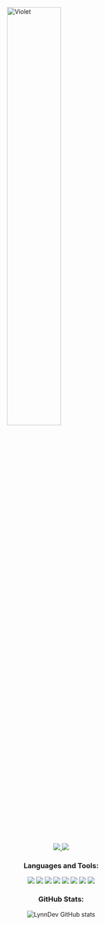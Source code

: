 <img src="https://i.postimg.cc/J7Z4P3cc/lyw.png" alt="Violet" style="display: block; margin-left: auto; margin-right: auto; width: 50%;"/>

<div align="center">

  <span>
    <a href="https://github.com/LynnDev0">
      <img src="https://img.shields.io/badge/GitHub-100000?style=for-the-badge&logo=github&logoColor=white"/>
    </a>
    <a href="https://discord.gg/teamundo">
      <img src="https://img.shields.io/badge/Discord-7289DA?style=for-the-badge&logo=discord&logoColor=white"/>
    </a>
  </span>

  ### Languages and Tools:
  <span>
    <img src="https://img.shields.io/badge/TypeScript-007ACC?style=for-the-badge&logo=typescript&logoColor=white"/>
    <img src="https://img.shields.io/badge/JavaScript-F7DF1E?style=for-the-badge&logo=JavaScript&logoColor=white"/>
    <img src="https://img.shields.io/badge/Python-14354C?style=for-the-badge&logo=python&logoColor=white"/>
    <img src="https://img.shields.io/badge/HTML-239120?style=for-the-badge&logo=html5&logoColor=white"/>
    <img src="https://img.shields.io/badge/CSS-239120?&style=for-the-badge&logo=css3&logoColor=white"/>
    <img src="https://img.shields.io/badge/Java-ED8B00?style=for-the-badge&logo=java&logoColor=white"/>
    <img src="https://img.shields.io/badge/Kotlin-0095D5?style=for-the-badge&logo=kotlin&logoColor=white"/>
    <img src="https://img.shields.io/badge/C++-00599C?style=for-the-badge&logo=cplusplus&logoColor=white"/>
  </span>

  ### GitHub Stats:
  ![LynnDev GitHub stats](https://github-readme-stats.vercel.app/api?username=lynndev0&show_icons=true&theme=radical)

</div>
